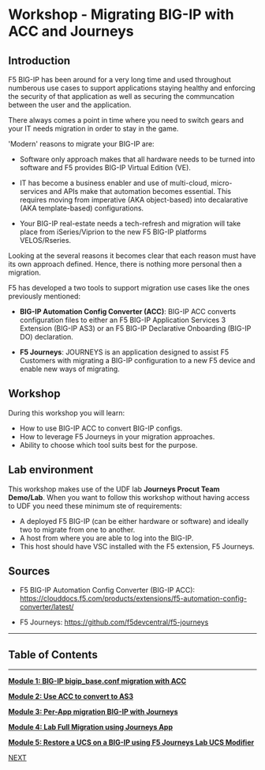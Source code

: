 # Workshop - Migrating BIG-IP with ACC and Journeys

## Introduction
F5 BIG-IP has been around for a very long time and used throughout numberous use cases to support applications staying healthy and enforcing the security of that application as well as securing the communcation between the user and the application.

There always comes a point in time where you need to switch gears and your IT needs migration in order to stay in the game.

'Modern' reasons to migrate your BIG-IP are:

* Software only approach makes that all hardware needs to be turned into software and F5 provides BIG-IP Virtual Edition (VE).

* IT has become a business enabler and use of multi-cloud, micro-services and APIs make that automation becomes essential. This requires moving from imperative (AKA object-based) into decalarative (AKA template-based) configurations.

* Your BIG-IP real-estate needs a tech-refresh and migration will take place from iSeries/Viprion to the new F5 BIG-IP platforms VELOS/Rseries.

Looking at the several reasons it becomes clear that each reason must have its own approach defined. Hence, there is nothing more personal then a migration.

F5 has developed a two tools to support migration use cases like the ones previously mentioned:

* **BIG-IP Automation Config Converter (ACC)**: 
BIG-IP ACC converts configuration files to either an F5 BIG-IP Application Services 3 Extension (BIG-IP AS3)
or an F5 BIG-IP Declarative Onboarding (BIG-IP DO) declaration.

* **F5 Journeys**: JOURNEYS is an application designed to assist F5 Customers with migrating a BIG-IP configuration to a new F5 device and enable new ways of migrating.

## Workshop
During this workshop you will learn:

* How to use BIG-IP ACC to convert BIG-IP configs.
* How to leverage F5 Journeys in your migration approaches.
* Ability to choose which tool suits best for the purpose.

## Lab environment
This workshop makes use of the UDF lab **Journeys Procut Team Demo/Lab**. When you want to follow this workshop without having access to UDF you need these minimum ste of requirements:

* A deployed F5 BIG-IP (can be either hardware or software) and ideally two to migrate from one to another.
* A host from where you are able to log into the BIG-IP.
* This host should have VSC installed with the F5 extension, F5 Journeys.

## Sources
* F5 BIG-IP Automation Config Converter (BIG-IP ACC): https://clouddocs.f5.com/products/extensions/f5-automation-config-converter/latest/

* F5 Journeys: https://github.com/f5devcentral/f5-journeys

**********************************
## Table of Contents
**********************************

**[Module 1: BIG-IP bigip_base.conf migration with ACC](docs/module_1.md)**

**[Module 2: Use ACC to convert to AS3](docs/module_2.md)**

**[Module 3: Per-App migration BIG-IP with Journeys](docs/module_3.md)**

**[Module 4: Lab Full Migration using Journeys App](docs/module_4.md)**

**[Module 5: Restore a UCS on a BIG-IP using F5 Journeys Lab UCS Modifier](docs/module_5.md)**


[NEXT](docs/module_1.md)
